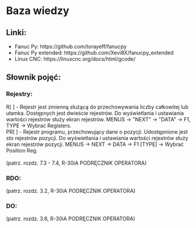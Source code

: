 # Baza wiedzy

## Linki:
<ul>
<li>Fanuc Py: https://github.com/torayeff/fanucpy</li>
<li>Fanuc Py extended: https://github.com/Xevi8X/fanucpy_extended</li>
<li>Linux CNC: https://linuxcnc.org/docs/html/gcode/</li>
</ul>

## Słownik pojęć:
### Rejestry:
R[ ] - Rejestr jest zmienną służącą do przechowywania liczby całkowitej lub ułamka. Dostępnych jest dwieście rejestrów. Do wyświetlania i ustawiania wartości rejestrów służy ekran rejestrów. MENUS -> "NEXT" -> "DATA" -> F1, TYPE -> Wybrać Registers.<br/>
PR[ ] - Rejestr programu, przechowujący dane o pozycji. Udostępnione jest sto rejestrów pozycji. Do wyświetlania i ustawiania wartości rejestrów służy ekran rejestrów pozycji. MENUS -> NEXT -> DATA -> F1 [TYPE] -> Wybrać Position Reg. <br/> <br/>  (patrz. rozdz. 7.3 - 7.4, R-30iA PODRĘCZNIK OPERATORA)
### RDO:
(patrz. rozdz. 3.2, R-30iA PODRĘCZNIK OPERATORA)
### DO:
(patrz. rozdz. 3.6, R-30iA PODRĘCZNIK OPERATORA)

